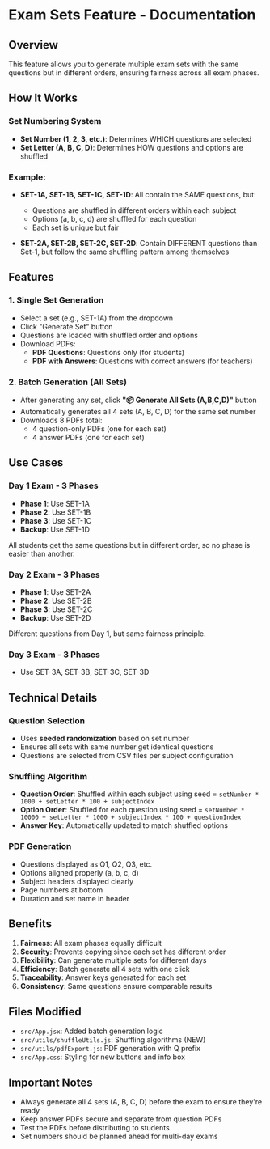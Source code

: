 # Exam Sets Feature - Documentation

## Overview
This feature allows you to generate multiple exam sets with the same questions but in different orders, ensuring fairness across all exam phases.

## How It Works

### Set Numbering System
- **Set Number (1, 2, 3, etc.)**: Determines WHICH questions are selected
- **Set Letter (A, B, C, D)**: Determines HOW questions and options are shuffled

### Example:
- **SET-1A, SET-1B, SET-1C, SET-1D**: All contain the SAME questions, but:
  - Questions are shuffled in different orders within each subject
  - Options (a, b, c, d) are shuffled for each question
  - Each set is unique but fair

- **SET-2A, SET-2B, SET-2C, SET-2D**: Contain DIFFERENT questions than Set-1, but follow the same shuffling pattern among themselves

## Features

### 1. Single Set Generation
- Select a set (e.g., SET-1A) from the dropdown
- Click "Generate Set" button
- Questions are loaded with shuffled order and options
- Download PDFs:
  - **PDF Questions**: Questions only (for students)
  - **PDF with Answers**: Questions with correct answers (for teachers)

### 2. Batch Generation (All Sets)
- After generating any set, click **"📦 Generate All Sets (A,B,C,D)"** button
- Automatically generates all 4 sets (A, B, C, D) for the same set number
- Downloads 8 PDFs total:
  - 4 question-only PDFs (one for each set)
  - 4 answer PDFs (one for each set)

## Use Cases

### Day 1 Exam - 3 Phases
- **Phase 1**: Use SET-1A
- **Phase 2**: Use SET-1B  
- **Phase 3**: Use SET-1C
- **Backup**: Use SET-1D

All students get the same questions but in different order, so no phase is easier than another.

### Day 2 Exam - 3 Phases
- **Phase 1**: Use SET-2A
- **Phase 2**: Use SET-2B
- **Phase 3**: Use SET-2C
- **Backup**: Use SET-2D

Different questions from Day 1, but same fairness principle.

### Day 3 Exam - 3 Phases
- Use SET-3A, SET-3B, SET-3C, SET-3D

## Technical Details

### Question Selection
- Uses **seeded randomization** based on set number
- Ensures all sets with same number get identical questions
- Questions are selected from CSV files per subject configuration

### Shuffling Algorithm
- **Question Order**: Shuffled within each subject using seed = `setNumber * 1000 + setLetter * 100 + subjectIndex`
- **Option Order**: Shuffled for each question using seed = `setNumber * 10000 + setLetter * 1000 + subjectIndex * 100 + questionIndex`
- **Answer Key**: Automatically updated to match shuffled options

### PDF Generation
- Questions displayed as Q1, Q2, Q3, etc.
- Options aligned properly (a, b, c, d)
- Subject headers displayed clearly
- Page numbers at bottom
- Duration and set name in header

## Benefits

1. **Fairness**: All exam phases equally difficult
2. **Security**: Prevents copying since each set has different order
3. **Flexibility**: Can generate multiple sets for different days
4. **Efficiency**: Batch generate all 4 sets with one click
5. **Traceability**: Answer keys generated for each set
6. **Consistency**: Same questions ensure comparable results

## Files Modified
- `src/App.jsx`: Added batch generation logic
- `src/utils/shuffleUtils.js`: Shuffling algorithms (NEW)
- `src/utils/pdfExport.js`: PDF generation with Q prefix
- `src/App.css`: Styling for new buttons and info box

## Important Notes
- Always generate all 4 sets (A, B, C, D) before the exam to ensure they're ready
- Keep answer PDFs secure and separate from question PDFs
- Test the PDFs before distributing to students
- Set numbers should be planned ahead for multi-day exams
